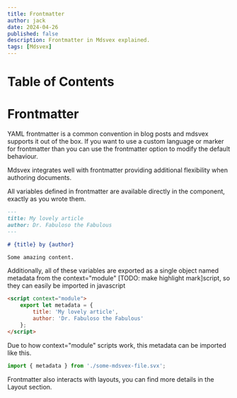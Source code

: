 ```yaml
---
title: Frontmatter
author: jack
date: 2024-04-26
published: false
description: Frontmatter in Mdsvex explained.
tags: [Mdsvex]
---
```


# Table of Contents

# Frontmatter

YAML frontmatter is a common convention in blog posts and mdsvex supports it out of the box.
If you want to use a custom language or marker for frontmatter than you can use the frontmatter option to modify the default behaviour.

Mdsvex integrates well with frontmatter providing additional flexibility when authoring documents.

All variables defined in frontmatter are available directly in the component, exactly as you wrote them.

```markdown
---
title: My lovely article
author: Dr. Fabuloso the Fabulous
---

# {title} by {author}

Some amazing content.
```

Additionally, all of these variables are exported as a single object named metadata from the context="module" [TODO: make highlight mark]script, so they can easily be imported in javascript

```html
<script context="module">
	export let metadata = {
		title: 'My lovely article',
		author: 'Dr. Fabuloso the Fabulous'
	};
</script>
```

Due to how context="module" scripts work, this metadata can be imported like this.

```javascript
import { metadata } from './some-mdsvex-file.svx';
```

Frontmatter also interacts with layouts, you can find more details in the Layout section.
